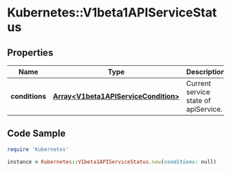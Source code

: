 # Kubernetes::V1beta1APIServiceStatus

## Properties

Name | Type | Description | Notes
------------ | ------------- | ------------- | -------------
**conditions** | [**Array&lt;V1beta1APIServiceCondition&gt;**](V1beta1APIServiceCondition.md) | Current service state of apiService. | [optional] 

## Code Sample

```ruby
require 'Kubernetes'

instance = Kubernetes::V1beta1APIServiceStatus.new(conditions: null)
```


